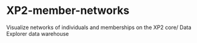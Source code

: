# XP2-member-networks
Visualize networks of individuals and memberships on the XP2 core/ Data Explorer data warehouse

